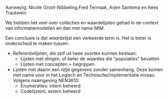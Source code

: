 Aanwezig: Nicole Groot-Nibbeling,Fred Termaat, Arjen Santema en Kees Trautwein

We hebben het veel over collecties en waardelijsten gehad in de context van informatiemodellen en dan met name MIM. 

Een conclusie is dat *waardelijst* een verkeerde term is. Het is beter is onderscheid te maken tussen:

- Referentielijsten, die zelf uit twee soorten kunnen bestaan: 
	- Lijsten met dingen, of beter de waardes die "populaties" bevatten
	- Lijsten met concepten = begrippen
- Lijsten met daarin een rijtje gegevens zonder samenhang. Deze komen met name voor in het Logisch en Technische/implementatie niveau. Volgens naamgeving NEN3610: 
	- Enumeraties: intern beheerd
	- CodelijstenL extern beheerd

